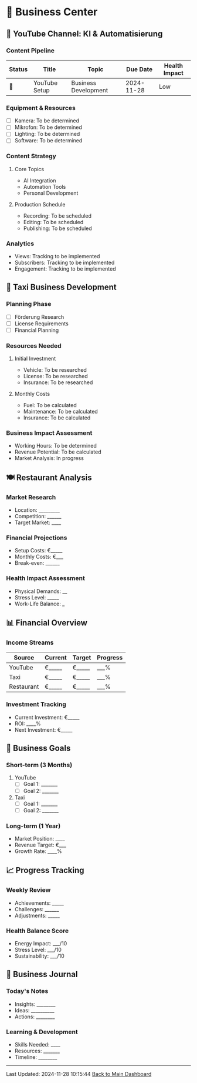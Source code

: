 # 💼 Business Center

## 🎥 YouTube Channel: KI & Automatisierung

### Content Pipeline
| Status | Title | Topic | Due Date | Health Impact |
|--------|-------|-------|----------|---------------|
| 📝 | YouTube Setup | Business Development | 2024-11-28 | Low |

### Equipment & Resources
- [ ] Kamera: To be determined
- [ ] Mikrofon: To be determined
- [ ] Lighting: To be determined
- [ ] Software: To be determined

### Content Strategy
1. Core Topics
   - AI Integration
   - Automation Tools
   - Personal Development
   
2. Production Schedule
   - Recording: To be scheduled
   - Editing: To be scheduled
   - Publishing: To be scheduled

### Analytics
- Views: Tracking to be implemented
- Subscribers: Tracking to be implemented
- Engagement: Tracking to be implemented

## 🚖 Taxi Business Development

### Planning Phase
- [ ] Förderung Research
- [ ] License Requirements
- [ ] Financial Planning

### Resources Needed
1. Initial Investment
   - Vehicle: To be researched
   - License: To be researched
   - Insurance: To be researched

2. Monthly Costs
   - Fuel: To be calculated
   - Maintenance: To be calculated
   - Insurance: To be calculated

### Business Impact Assessment
- Working Hours: To be determined
- Revenue Potential: To be calculated
- Market Analysis: In progress

## 🍽️ Restaurant Analysis

### Market Research
- Location: _________
- Competition: ______
- Target Market: ____

### Financial Projections
- Setup Costs: €_____
- Monthly Costs: €___
- Break-even: ______

### Health Impact Assessment
- Physical Demands: __
- Stress Level: _____
- Work-Life Balance: _

## 📊 Financial Overview

### Income Streams
| Source | Current | Target | Progress |
|--------|---------|---------|----------|
| YouTube | €_____ | €_____ | ___% |
| Taxi | €_____ | €_____ | ___% |
| Restaurant | €_____ | €_____ | ___% |

### Investment Tracking
- Current Investment: €_____
- ROI: ____%
- Next Investment: €_____

## 🎯 Business Goals

### Short-term (3 Months)
1. YouTube
   - [ ] Goal 1: _______
   - [ ] Goal 2: _______

2. Taxi
   - [ ] Goal 1: _______
   - [ ] Goal 2: _______

### Long-term (1 Year)
- Market Position: ____
- Revenue Target: €___
- Growth Rate: ____%

## 📈 Progress Tracking

### Weekly Review
- Achievements: _____
- Challenges: ______
- Adjustments: _____

### Health Balance Score
- Energy Impact: ___/10
- Stress Level: ___/10
- Sustainability: ___/10

## 📝 Business Journal

### Today's Notes
- Insights: ________
- Ideas: __________
- Actions: ________

### Learning & Development
- Skills Needed: ____
- Resources: _______
- Timeline: ________

---
Last Updated: 2024-11-28 10:15:44
[Back to Main Dashboard](main_dashboard.md)
